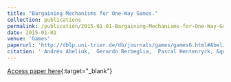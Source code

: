 ```yaml
---
title: "Bargaining Mechanisms for One-Way Games."
collection: publications
permalink: /publication/2015-01-01-Bargaining-Mechanisms-for-One-Way-Games
date: 2015-01-01
venue: 'Games'
paperurl: 'http://dblp.uni-trier.de/db/journals/games/games6.html#AbeliukBH15'
citation: ' Andrés Abeliuk,  Gerardo Berbeglia,  Pascal Hentenryck, &quot;Bargaining Mechanisms for One-Way Games..&quot; Games, 2015.'
---
```

[Access paper here](http://dblp.uni-trier.de/db/journals/games/games6.html#AbeliukBH15){:target="_blank"}
